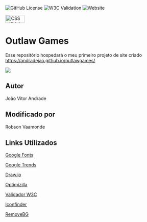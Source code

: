![GitHub License](https://img.shields.io/github/license/andradejao/outlawgames)
![W3C Validation](https://img.shields.io/w3c-validation/html?targetUrl=https%3A%2F%2Fandradejao.github.io%2Foutlawgames%2F)
![Website](https://img.shields.io/website?url=https%3A%2F%2Fandradejao.github.io%2Foutlawgames%2F)
<p>
    <a href="http://jigsaw.w3.org/css-validator/check/referer">
        <img style="border:0;width:60px;height:25px"
            src="http://jigsaw.w3.org/css-validator/images/vcss"
            alt="CSS válido!" />
    </a>
</p>
       


# Outlaw Games
Esse repositório hospedará o meu primeiro projeto de site criado https://andradejao.github.io/outlawgames/

![](https://github.com/andradejao/outlawgames/assets/129785228/60456cf0-58f2-488c-bb2a-d5134e1929eb) 

## Autor
João Vitor Andrade

## Modificado por
Robson Vaamonde

## Links Utilizados
[Google Fonts](https://fonts.google.com/)

[Google Trends](https://trends.google.com.br/trends/)

[Draw.io](https://app.diagrams.net/)

[Optimizilla](https://imagecompressor.com/)

[Validador W3C](https://validator.w3.org/nu/#file)

[Iconfinder](https://www.iconfinder.com/)

[RemoveBG](https://www.remove.bg/pt-br)




